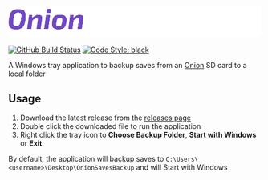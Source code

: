 <!-- Add the image assets/repo-logo.png -->
<p align="center">
  <img src="https://raw.githubusercontent.com/SavageCore/OnionSavesBackup/main/assets/repo-logo.png" alt="OnionSavesBackup" />

[![GitHub Build Status](https://img.shields.io/github/actions/workflow/status/SavageCore/OnionSavesBackup/build.yml?style=flat-square&logo=pytest)](https://github.com/SavageCore/OnionSavesBackup/actions/workflows/build.yml)
[![Code Style: black](https://img.shields.io/badge/code%20style-black-black)](https://pypi.org/project/black/)

A Windows tray application to backup saves from an [Onion](https://github.com/OnionUI/Onion) SD card to a local folder

## Usage

1. Download the latest release from the [releases page](https://github.com/SavageCore/OnionSavesBackup/releases/latest)
2. Double click the downloaded file to run the application
3. Right click the tray icon to **Choose Backup Folder**, **Start with Windows** or **Exit**

By default, the application will backup saves to `C:\Users\<username>\Desktop\OnionSavesBackup` and will Start with Windows
